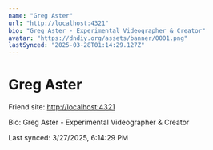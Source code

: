 ```yaml
---
name: "Greg Aster"
url: "http://localhost:4321"
bio: "Greg Aster - Experimental Videographer & Creator"
avatar: "https://dndiy.org/assets/banner/0001.png"
lastSynced: "2025-03-28T01:14:29.127Z"
---
```


# Greg Aster

Friend site: [http://localhost:4321](http://localhost:4321)

Bio: Greg Aster - Experimental Videographer & Creator

Last synced: 3/27/2025, 6:14:29 PM
